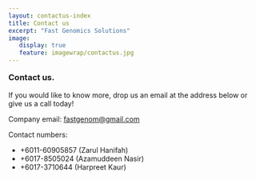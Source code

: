 ```yaml
---
layout: contactus-index
title: Contact us
excerpt: "Fast Genomics Solutions"
image:
   display: true
   feature: imagewrap/contactus.jpg
---
```


<h3 style="margin-top: 1em;">Contact us.</h3>
 If you would like to know more, drop us an email at the address below or give us a call today!
 
 Company email: fastgenom@gmail.com

 Contact numbers:
 
- +6011-60905857 (Zarul Hanifah)
- +6017-8505024 (Azamuddeen Nasir)
- +6017-3710644 (Harpreet Kaur)
